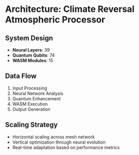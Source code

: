 # Architecture: Climate Reversal Atmospheric Processor

## System Design
- **Neural Layers**: 39
- **Quantum Qubits**: 74
- **WASM Modules**: 15

## Data Flow
1. Input Processing
2. Neural Network Analysis
3. Quantum Enhancement
4. WASM Execution
5. Output Generation

## Scaling Strategy
- Horizontal scaling across mesh network
- Vertical optimization through neural evolution
- Real-time adaptation based on performance metrics
